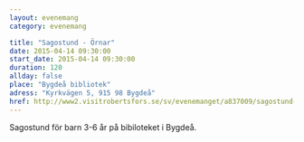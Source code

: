 ```yaml
---
layout: evenemang
category: evenemang

title: "Sagostund - Örnar"
date: 2015-04-14 09:30:00
start_date: 2015-04-14 09:30:00
duration: 120
allday: false
place: "Bygdeå bibliotek"
adress: "Kyrkvägen 5, 915 98 Bygdeå"
href: http://www2.visitrobertsfors.se/sv/evenemanget/a837009/sagostund-ornar/detaljer
---
```


Sagostund för barn 3-6 år på bibiloteket i Bygdeå.